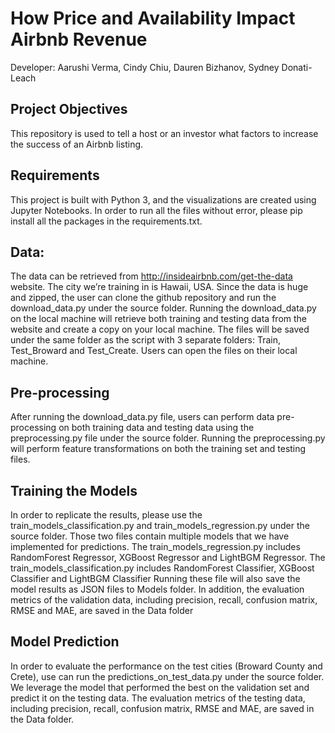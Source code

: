 # How Price and Availability Impact Airbnb Revenue
Developer:  Aarushi Verma, Cindy Chiu, Dauren Bizhanov, Sydney Donati-Leach

## Project Objectives 
This repository is used to tell a host or an investor what factors to increase the success of an Airbnb listing. 

## Requirements 
This project is built with Python 3, and the visualizations are created using Jupyter Notebooks. In order to run all the files without error, please pip install all the packages in the requirements.txt. 

## Data: 
The data can be retrieved from http://insideairbnb.com/get-the-data website. The city we’re training in is Hawaii, USA. Since the data is huge and zipped, the user can clone the github repository and run the download_data.py under the source folder. Running the download_data.py on the local machine will retrieve both training and testing data from the website and create a copy on your local machine. The files will be saved under the same folder as the script with 3 separate folders: Train, Test_Broward and Test_Create. Users can open the files on their local machine. 

## Pre-processing
After running the download_data.py file, users can perform data pre-processing on both training data and testing data using the preprocessing.py file under the source folder. Running the preprocessing.py will perform feature transformations on both the training set and testing files. 

## Training the Models
In order to replicate the results, please use the train_models_classification.py and train_models_regression.py under the source folder. Those two files contain multiple models that we have implemented for predictions. The train_models_regression.py includes RandomForest Regressor, XGBoost Regressor and LightBGM Regressor. The train_models_classification.py includes RandomForest Classifier, XGBoost Classifier and LightBGM Classifier Running these file will also save the model results as JSON files to Models folder. In addition, the evaluation metrics of the validation data, including precision, recall, confusion matrix, RMSE and MAE, are saved in the Data folder

## Model Prediction
In order to evaluate the performance on the test cities (Broward County and Crete), use can run the predictions_on_test_data.py under the source folder. We leverage the model that performed the best on the validation set and predict it on the testing data. The evaluation metrics of the testing data, including precision, recall, confusion matrix, RMSE and MAE, are saved in the Data folder. 


